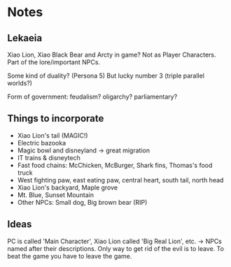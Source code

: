 # Notes

## Lekaeia

Xiao Lion, Xiao Black Bear and Arcty in game? Not as Player Characters. Part of the lore/important NPCs.

Some kind of duality? (Persona 5) But lucky number 3 (triple parallel worlds?)

Form of government: feudalism? oligarchy? parliamentary?

## Things to incorporate

- Xiao Lion's tail (MAGIC!)
- Electric bazooka
- Magic bowl and disneyland &rarr; great migration
- IT trains & disneytech
- Fast food chains: McChicken, McBurger, Shark fins, Thomas's food truck
- West fighting paw, east eating paw, central heart, south tail, north head
- Xiao Lion's backyard, Maple grove
- Mt. Blue, Sunset Mountain
- Other NPCs: Small dog, Big brown bear (RIP)

## Ideas

PC is called 'Main Character', Xiao Lion called 'Big Real Lion', etc. &rarr; NPCs named after their descriptions.
Only way to get rid of the evil is to leave. To beat the game you have to leave the game.
